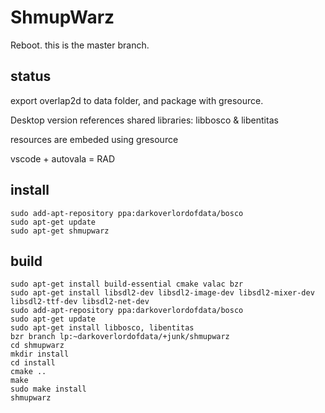 # ShmupWarz

Reboot. this is the master branch.

## status

export overlap2d to data folder, and package with gresource.


Desktop version references shared libraries: libbosco & libentitas

resources are embeded using gresource

vscode + autovala = RAD 

## install
```
sudo add-apt-repository ppa:darkoverlordofdata/bosco
sudo apt-get update
sudo apt-get shmupwarz
```

## build
```
sudo apt-get install build-essential cmake valac bzr
sudo apt-get install libsdl2-dev libsdl2-image-dev libsdl2-mixer-dev libsdl2-ttf-dev libsdl2-net-dev  
sudo add-apt-repository ppa:darkoverlordofdata/bosco
sudo apt-get update
sudo apt-get install libbosco, libentitas
bzr branch lp:~darkoverlordofdata/+junk/shmupwarz
cd shmupwarz
mkdir install
cd install
cmake ..
make
sudo make install
shmupwarz
```

